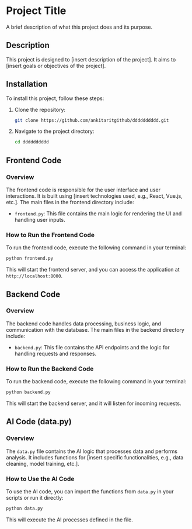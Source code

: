 # Project Title

A brief description of what this project does and its purpose.

## Description

This project is designed to [insert description of the project]. It aims to [insert goals or objectives of the project].

## Installation

To install this project, follow these steps:

1. Clone the repository:
   ```bash
   git clone https://github.com/ankitaritgithub/dddddddddd.git
   ```
2. Navigate to the project directory:
   ```bash
   cd dddddddddd
   ```

## Frontend Code

### Overview

The frontend code is responsible for the user interface and user interactions. It is built using [insert technologies used, e.g., React, Vue.js, etc.]. The main files in the frontend directory include:

- `frontend.py`: This file contains the main logic for rendering the UI and handling user inputs.

### How to Run the Frontend Code

To run the frontend code, execute the following command in your terminal:

```bash
python frontend.py
```

This will start the frontend server, and you can access the application at `http://localhost:8000`.

## Backend Code

### Overview

The backend code handles data processing, business logic, and communication with the database. The main files in the backend directory include:

- `backend.py`: This file contains the API endpoints and the logic for handling requests and responses.

### How to Run the Backend Code

To run the backend code, execute the following command in your terminal:

```bash
python backend.py
```

This will start the backend server, and it will listen for incoming requests.

## AI Code (data.py)

### Overview

The `data.py` file contains the AI logic that processes data and performs analysis. It includes functions for [insert specific functionalities, e.g., data cleaning, model training, etc.].

### How to Use the AI Code

To use the AI code, you can import the functions from `data.py` in your scripts or run it directly:

```bash
python data.py
```

This will execute the AI processes defined in the file.
